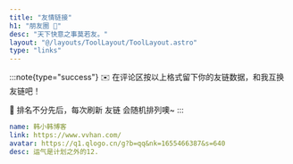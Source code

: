```yaml
---
title: "友情链接"
h1: "朋友圈 👭"
desc: "天下快意之事莫若友。"
layout: "@/layouts/ToolLayout/ToolLayout.astro"
type: "links"
---
```


:::note{type="success"}
✉️ 在评论区按以上格式留下你的友链数据，和我互换友链吧！

👭 排名不分先后，每次刷新 友链 会随机排列噢~
:::

```yaml
name: 韩小韩博客
link: https://www.vvhan.com/
avatar: https://q1.qlogo.cn/g?b=qq&nk=1655466387&s=640
desc: 运气是计划之外的12.
```